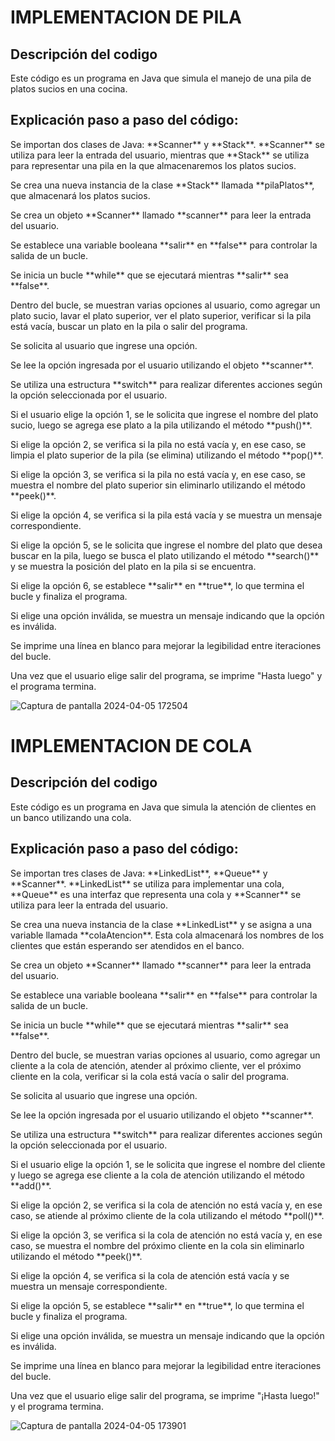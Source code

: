 <h1>IMPLEMENTACION DE PILA</h1>
<h2>Descripción del codigo</h2>

<p>Este código es un programa en Java que simula el manejo de una pila de platos sucios en una cocina. </p>
<h2>Explicación paso a paso del código:</h2>

<p> Se importan dos clases de Java: **Scanner** y **Stack**. 
**Scanner** se utiliza para leer la entrada del usuario, mientras que **Stack** se utiliza para representar una pila en la que almacenaremos los platos sucios.</p>

<p> Se crea una nueva instancia de la clase **Stack** llamada **pilaPlatos**, que almacenará los platos sucios.</p>
<p> Se crea un objeto **Scanner** llamado **scanner** para leer la entrada del usuario.</p>
<p>Se establece una variable booleana **salir** en **false** para controlar la salida de un bucle.</p>

<p>Se inicia un bucle **while** que se ejecutará mientras **salir** sea **false**.</p>

<p>Dentro del bucle, se muestran varias opciones al usuario, como agregar un plato sucio, lavar el plato superior, 
  ver el plato superior, verificar si la pila está vacía, buscar un plato en la pila o salir del programa.</p>

<p>Se solicita al usuario que ingrese una opción.</p>
<p>Se lee la opción ingresada por el usuario utilizando el objeto **scanner**.</p>

<p>Se utiliza una estructura **switch** para realizar diferentes acciones según la opción seleccionada por el usuario.</p>

<p>Si el usuario elige la opción 1, se le solicita que ingrese el nombre del plato sucio,
  luego se agrega ese plato a la pila utilizando el método **push()**.</p>

<p>Si elige la opción 2, se verifica si la pila no está vacía y, en ese caso, 
  se limpia el plato superior de la pila (se elimina) utilizando el método **pop()**.</p>

<p>Si elige la opción 3, se verifica si la pila no está vacía y, en ese caso, 
  se muestra el nombre del plato superior sin eliminarlo utilizando el método **peek()**.</p>

<p>Si elige la opción 4, se verifica si la pila está vacía y se muestra un mensaje correspondiente.</p>

<p>Si elige la opción 5, se le solicita que ingrese el nombre del plato que desea buscar en la pila, 
  luego se busca el plato utilizando el método **search()** y se muestra la posición del plato en la pila si se encuentra.</p>

<p>Si elige la opción 6, se establece **salir** en **true**, lo que termina el bucle y finaliza el programa.</p>
<p>Si elige una opción inválida, se muestra un mensaje indicando que la opción es inválida.</p>
<p>Se imprime una línea en blanco para mejorar la legibilidad entre iteraciones del bucle.</p>
<p>Una vez que el usuario elige salir del programa, se imprime "Hasta luego" y el programa termina.</p>

![Captura de pantalla 2024-04-05 172504](https://github.com/Marilin8/Pilas_colas2/assets/124939061/9665ffae-59ca-46a2-88ea-4241c738babc)

<h1>IMPLEMENTACION DE COLA</h1>
<h2>Descripción del codigo</h2>

<p>Este código es un programa en Java que simula la atención de clientes en un banco utilizando una cola.  </p>
<h2>Explicación paso a paso del código:</h2>

<p>Se importan tres clases de Java: **LinkedList**, **Queue** y **Scanner**. **LinkedList** se utiliza para implementar una cola,
  **Queue** es una interfaz que representa una cola y **Scanner** se utiliza para leer la entrada del usuario.</p>

<p>Se crea una nueva instancia de la clase **LinkedList** y se asigna a una variable llamada **colaAtencion**. Esta cola almacenará 
  los nombres de los clientes que están esperando ser atendidos en el banco.</p>

<p>Se crea un objeto **Scanner** llamado **scanner** para leer la entrada del usuario.</p>
<p>Se establece una variable booleana **salir** en **false** para controlar la salida de un bucle.</p>

<p>Se inicia un bucle **while** que se ejecutará mientras **salir** sea **false**.</p>
<p>Dentro del bucle, se muestran varias opciones al usuario, como agregar un cliente a la cola de atención, 
  atender al próximo cliente, ver el próximo cliente en la cola, verificar si la cola está vacía o salir del programa.</p>

<p>Se solicita al usuario que ingrese una opción.</p>
<p>Se lee la opción ingresada por el usuario utilizando el objeto **scanner**.</p>

<p>Se utiliza una estructura **switch** para realizar diferentes acciones según la opción seleccionada por el usuario.</p>

<p>Si el usuario elige la opción 1, se le solicita que ingrese el nombre del cliente y luego se agrega ese cliente a la cola de atención utilizando el método **add()**.</p>
<p>Si elige la opción 2, se verifica si la cola de atención no está vacía y, en ese caso, se atiende al próximo cliente de la cola utilizando el método **poll()**.</p>
<p>Si elige la opción 3, se verifica si la cola de atención no está vacía y, en ese caso,
  se muestra el nombre del próximo cliente en la cola sin eliminarlo utilizando el método **peek()**.</p>
<p>Si elige la opción 4, se verifica si la cola de atención está vacía y se muestra un mensaje correspondiente.</p>
<p>Si elige la opción 5, se establece **salir** en **true**, lo que termina el bucle y finaliza el programa.</p>
<p>Si elige una opción inválida, se muestra un mensaje indicando que la opción es inválida.</p>
<p>Se imprime una línea en blanco para mejorar la legibilidad entre iteraciones del bucle.</p>
<p>Una vez que el usuario elige salir del programa, se imprime "¡Hasta luego!" y el programa termina.</p>

![Captura de pantalla 2024-04-05 173901](https://github.com/Marilin8/Pilas_colas2/assets/124939061/66fa84ec-8127-4cef-8799-6d834f12b16d)

